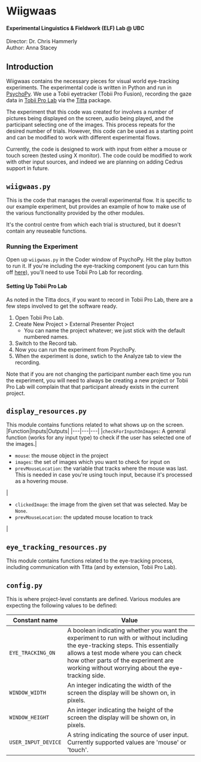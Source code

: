 # Wiigwaas
#### Experimental Linguistics & Fieldwork (ELF) Lab @ UBC
Director: Dr. Chris Hammerly  
Author: Anna Stacey  

## Introduction
Wiigwaas contains the necessary pieces for visual world eye-tracking experiments.  The experimental code is written in Python and run in [PsychoPy](https://www.psychopy.org).  We use a Tobii eyetracker (Tobii Pro Fusion), recording the gaze data in [Tobii Pro Lab](https://www.tobii.com/products/software/behavior-research-software/tobii-pro-lab) via the [Titta](https://github.com/marcus-nystrom/Titta/tree/master) package.

The experiment that this code was created for involves a number of pictures being displayed on the screen, audio being played, and the participant selecting one of the images.  This process repeats for the desired number of trials.  However, this code can be used as a starting point and can be modified to work with different experimental flows.

Currently, the code is designed to work with input from either a mouse or touch screen (tested using X monitor).  The code could be modified to work with other input sources, and indeed we are planning on adding Cedrus support in future.

## `wiigwaas.py`
This is the code that manages the overall experimental flow.  It is specific to our example experiment, but provides an example of how to make use of the various functionality provided by the other modules.

It's the control centre from which each trial is structured, but it doesn't contain any reuseable functions.

### Running the Experiment

Open up `wiigwaas.py` in the Coder window of PsychoPy.  Hit the play button to run it.  If you're including the eye-tracking component (you can turn this off [here](#configpy)), you'll need to use Tobii Pro Lab for recording.

#### Setting Up Tobii Pro Lab
As noted in the Titta docs, if you want to record in Tobii Pro Lab, there are a few steps involved to get the software ready.
1. Open Tobii Pro Lab.
2. Create New Project > External Presenter Project
    - You can name the project whatever; we just stick with the default numbered names.
3. Switch to the Record tab.  
4. Now you can run the experiment from PsychoPy.
5. When the experiment is done, swtich to the Analyze tab to view the recording.

Note that if you are not changing the participant number each time you run the experiment, you will need to always be creating a new project or Tobii Pro Lab will complain that that participant already exists in the current project.

## `display_resources.py`
This module contains functions related to what shows up on the screen.
|Function|Inputs|Outputs|
|---|---|---|
|`checkForInputOnImages`: A general function (works for any input type) to check if the user has selected one of the images.|<ul> <li>`mouse`: the mouse object in the project</li><li>`images`: the set of images which you want to check for input on</li><li>`prevMouseLocation`: the variable that tracks where the mouse was last. This is needed in case you're using touch input, because it's processed as a hovering mouse.</li></ul>|<ul><li>`clickedImage`: the image from the given set that was selected. May be `None`.</li><li>`prevMouseLocation`: the updated mouse location to track</li></ul>|


## `eye_tracking_resources.py`
This module contains functions related to the eye-tracking process, including communication with Titta (and by extension, Tobii Pro Lab).

## `config.py`
This is where project-level constants are defined.  Various modules are expecting the following values to be defined:

|Constant name|Value|
|---|---|
|`EYE_TRACKING_ON`|A boolean indicating whether you want the experiment to run with or without including the eye-tracking steps.  This essentially allows a test mode where you can check how other parts of the experiment are working without worrying about the eye-tracking side.|
|`WINDOW_WIDTH`|An integer indicating the width of the screen the display will be shown on, in pixels.|
|`WINDOW_HEIGHT`|An integer indicating the height of the screen the display will be shown on, in pixels.|
|`USER_INPUT_DEVICE`|A string indicating the source of user input.  Currently supported values are 'mouse' or 'touch'.|
